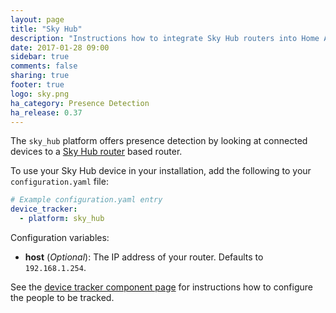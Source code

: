 ```yaml
---
layout: page
title: "Sky Hub"
description: "Instructions how to integrate Sky Hub routers into Home Assistant."
date: 2017-01-28 09:00
sidebar: true
comments: false
sharing: true
footer: true
logo: sky.png
ha_category: Presence Detection
ha_release: 0.37
---
```



The `sky_hub` platform offers presence detection by looking at connected devices to a [Sky Hub router](http://www.sky.com/shop/broadband-talk/sky-hub/) based router.

To use your Sky Hub device in your installation, add the following to your `configuration.yaml` file:

```yaml
# Example configuration.yaml entry
device_tracker:
  - platform: sky_hub
```

Configuration variables:

- **host** (*Optional*): The IP address of your router. Defaults to `192.168.1.254`.

See the [device tracker component page](/components/device_tracker/) for instructions how to configure the people to be tracked.

